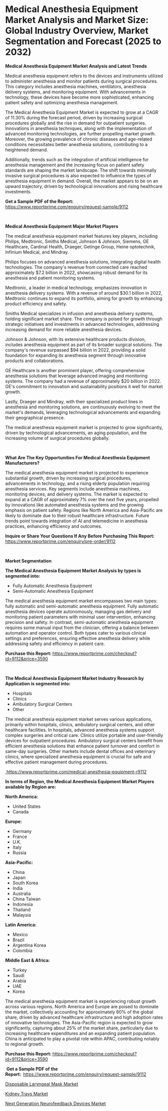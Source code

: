 <p><h1>Medical Anesthesia Equipment Market Analysis and Market Size: Global Industry Overview, Market Segmentation and Forecast (2025 to 2032)</h1></p><p><strong>Medical Anesthesia Equipment Market Analysis and Latest Trends</strong></p>
<p><p>Medical anesthesia equipment refers to the devices and instruments utilized to administer anesthesia and monitor patients during surgical procedures. This category includes anesthesia machines, ventilators, anesthesia delivery systems, and monitoring equipment. With advancements in technology, these devices have become more sophisticated, enhancing patient safety and optimizing anesthesia management.</p><p>The Medical Anesthesia Equipment Market is expected to grow at a CAGR of 11.30% during the forecast period, driven by increasing surgical procedures globally and the rise in demand for outpatient surgeries. Innovations in anesthesia techniques, along with the implementation of advanced monitoring technologies, are further propelling market growth. Moreover, the growing prevalence of chronic diseases and age-related conditions necessitates better anesthesia solutions, contributing to a heightened demand.</p><p>Additionally, trends such as the integration of artificial intelligence for anesthesia management and the increasing focus on patient safety standards are shaping the market landscape. The shift towards minimally invasive surgical procedures is also expected to influence the types of anesthesia equipment in demand. Overall, the market appears to be on an upward trajectory, driven by technological innovations and rising healthcare investments.</p></p>
<p><strong>Get a Sample PDF of the Report:&nbsp;</strong> <a href="https://www.reportprime.com/enquiry/request-sample/9112?utm_campaign=1103&utm_medium=2&utm_source=Github&utm_content=ia&utm_term=20032025&utm_id=medical-anesthesia-equipment">https://www.reportprime.com/enquiry/request-sample/9112</a></p>
<p>&nbsp;</p>
<p><strong>Medical Anesthesia Equipment Major Market Players</strong></p>
<p><p>The medical anesthesia equipment market features key players, including Philips, Medtronic, Smiths Medical, Johnson & Johnson, Siemens, GE Healthcare, Cardinal Health, Draeger, Getinge Group, Heine optotechnik, Infinium Medical, and Mindray. </p><p>Philips focuses on advanced anesthesia solutions, integrating digital health technologies. The company's revenue from connected care reached approximately $7.2 billion in 2022, showcasing robust demand for its anesthesia and patient monitoring systems.</p><p>Medtronic, a leader in medical technology, emphasizes innovation in anesthesia delivery systems. With a revenue of around $30.1 billion in 2022, Medtronic continues to expand its portfolio, aiming for growth by enhancing product efficiency and safety.</p><p>Smiths Medical specializes in infusion and anesthesia delivery systems, holding significant market share. The company is poised for growth through strategic initiatives and investments in advanced technologies, addressing increasing demand for more reliable anesthesia devices.</p><p>Johnson & Johnson, with its extensive healthcare products division, includes anesthesia equipment as part of its broader surgical solutions. The company's revenue surpassed $94 billion in 2022, providing a solid foundation for expanding its anesthesia segment through innovative products and collaborations.</p><p>GE Healthcare is another prominent player, offering comprehensive anesthesia solutions that leverage advanced imaging and monitoring systems. The company had a revenue of approximately $20 billion in 2022. GE's commitment to innovation and sustainability positions it well for market growth.</p><p>Lastly, Draeger and Mindray, with their specialized product lines in anesthesia and monitoring solutions, are continuously evolving to meet the market's demands, leveraging technological advancements and expanding their geographical presence.</p><p>The medical anesthesia equipment market is projected to grow significantly, driven by technological advancements, an aging population, and the increasing volume of surgical procedures globally.</p></p>
<p>&nbsp;</p>
<p><strong>What Are The Key Opportunities For Medical Anesthesia Equipment Manufacturers?</strong></p>
<p><p>The medical anesthesia equipment market is projected to experience substantial growth, driven by increasing surgical procedures, advancements in technology, and a rising elderly population requiring anesthesia services. Key segments include anesthesia machines, monitoring devices, and delivery systems. The market is expected to expand at a CAGR of approximately 7% over the next five years, propelled by innovations like automated anesthesia systems and the growing emphasis on patient safety. Regions like North America and Asia-Pacific are likely to dominate due to their robust healthcare infrastructure. Future trends point towards integration of AI and telemedicine in anesthesia practices, enhancing efficiency and outcomes.</p></p>
<p><strong>Inquire or Share Your Questions If Any Before Purchasing This Report:</strong> <a href="https://www.reportprime.com/enquiry/pre-order/9112?utm_campaign=1103&utm_medium=2&utm_source=Github&utm_content=ia&utm_term=20032025&utm_id=medical-anesthesia-equipment">https://www.reportprime.com/enquiry/pre-order/9112</a></p>
<p>&nbsp;</p>
<p><strong>Market Segmentation</strong></p>
<p><strong>The Medical Anesthesia Equipment Market Analysis by types is segmented into:</strong></p>
<p><ul><li>Fully Automatic Anesthesia Equipment</li><li>Semi-Automatic Anesthesia Equipment</li></ul></p>
<p><p>The medical anesthesia equipment market encompasses two main types: fully automatic and semi-automatic anesthesia equipment. Fully automatic anesthesia devices operate autonomously, managing gas delivery and monitoring patient parameters with minimal user intervention, enhancing precision and safety. In contrast, semi-automatic anesthesia equipment requires some manual input from the clinician, offering a balance between automation and operator control. Both types cater to various clinical settings and preferences, ensuring effective anesthesia delivery while addressing safety and efficiency in patient care.</p></p>
<p><strong>Purchase this Report:&nbsp;</strong><a href="https://www.reportprime.com/checkout?id=9112&price=3590&utm_campaign=1103&utm_medium=2&utm_source=Github&utm_content=ia&utm_term=20032025&utm_id=medical-anesthesia-equipment">https://www.reportprime.com/checkout?id=9112&price=3590</a></p>
<p>&nbsp;</p>
<p><strong>The Medical Anesthesia Equipment Market Industry Research by Application is segmented into:</strong></p>
<p><ul><li>Hospitals</li><li>Clinics</li><li>Ambulatory Surgical Centers</li><li>Other</li></ul></p>
<p><p>The medical anesthesia equipment market serves various applications, primarily within hospitals, clinics, ambulatory surgical centers, and other healthcare facilities. In hospitals, advanced anesthesia systems support complex surgeries and critical care. Clinics utilize portable and user-friendly devices for outpatient procedures. Ambulatory surgical centers benefit from efficient anesthesia solutions that enhance patient turnover and comfort in same-day surgeries. Other markets include dental offices and veterinary clinics, where specialized anesthesia equipment is crucial for safe and effective patient management during procedures.</p></p>
<p><a href="https://www.reportprime.com/medical-anesthesia-equipment-r9112?utm_campaign=1103&utm_medium=2&utm_source=Github&utm_content=ia&utm_term=20032025&utm_id=medical-anesthesia-equipment">&nbsp;https://www.reportprime.com/medical-anesthesia-equipment-r9112</a></p>
<p><strong>In terms of Region, the Medical Anesthesia Equipment Market Players available by Region are:</strong></p>
<p>
    <p> <strong> North America: </strong>
        <ul>
            <li>United States</li>
            <li>Canada</li>
        </ul>
        </p> 
    <p> <strong> Europe: </strong>
        <ul>
            <li>Germany</li>
            <li>France</li>
            <li>U.K.</li>
            <li>Italy</li>
            <li>Russia</li>
        </ul>
        </p> 
    <p> <strong> Asia-Pacific: </strong>
        <ul>
            <li>China</li>
            <li>Japan</li>
            <li>South Korea</li>
            <li>India</li>
            <li>Australia</li>
            <li>China Taiwan</li>
            <li>Indonesia</li>
            <li>Thailand</li>
            <li>Malaysia</li>
        </ul>
        </p> 
    <p> <strong> Latin America: </strong>
        <ul>
            <li>Mexico</li>
            <li>Brazil</li>
            <li>Argentina Korea</li>
            <li>Colombia</li>
        </ul>
        </p> 
    <p> <strong> Middle East & Africa: </strong>
        <ul>
            <li>Turkey</li>
            <li>Saudi</li>
            <li>Arabia</li>
            <li>UAE</li>
            <li>Korea</li>
        </ul>
    </p>
    </p>
<p><p>The medical anesthesia equipment market is experiencing robust growth across various regions. North America and Europe are poised to dominate the market, collectively accounting for approximately 60% of the global share, driven by advanced healthcare infrastructure and high adoption rates of innovative technologies. The Asia-Pacific region is expected to grow significantly, capturing about 25% of the market share, particularly due to increasing healthcare expenditures and an expanding patient population. China is anticipated to play a pivotal role within APAC, contributing notably to regional growth.</p></p>
<p><strong>Purchase this Report: </strong><a href="https://www.reportprime.com/checkout?id=9112&price=3590&utm_campaign=1103&utm_medium=2&utm_source=Github&utm_content=ia&utm_term=20032025&utm_id=medical-anesthesia-equipment">https://www.reportprime.com/checkout?id=9112&price=3590</a></p>
<p>&nbsp;<strong>Get a Sample PDF of the Report:&nbsp;&nbsp;</strong><a href="https://www.reportprime.com/enquiry/request-sample/9112?utm_campaign=1103&utm_medium=2&utm_source=Github&utm_content=ia&utm_term=20032025&utm_id=medical-anesthesia-equipment">https://www.reportprime.com/enquiry/request-sample/9112</a></p>
<p><strong></strong></p>
<p><p><a href="https://github.com/gdfhhhj/Market-Research-Report-List-7/blob/main/disposable-laryngeal-mask-market.md?utm_campaign=1103&utm_medium=2&utm_source=Github&utm_content=ia&utm_term=20032025&utm_id=medical-anesthesia-equipment">Disposable Laryngeal Mask Market</a></p><p><a href="https://github.com/auriashetzxj/Market-Research-Report-List-1/blob/main/kidney-trays-market.md?utm_campaign=1103&utm_medium=2&utm_source=Github&utm_content=ia&utm_term=20032025&utm_id=medical-anesthesia-equipment">Kidney Trays Market</a></p><p><a href="https://github.com/wycheelwayeu/Market-Research-Report-List-1/blob/main/next-generation-neurofeedback-devices-market.md?utm_campaign=1103&utm_medium=2&utm_source=Github&utm_content=ia&utm_term=20032025&utm_id=medical-anesthesia-equipment">Next Generation Neurofeedback Devices Market</a></p></p>
